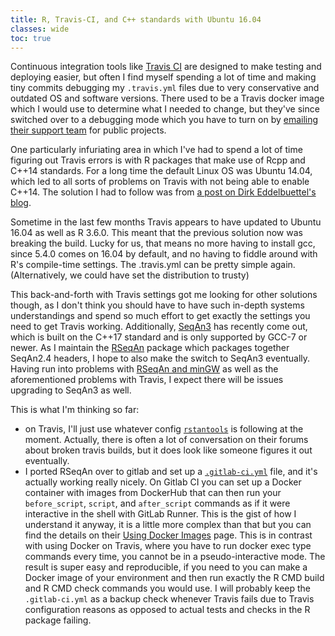 ```yaml
---
title: R, Travis-CI, and C++ standards with Ubuntu 16.04
classes: wide
toc: true
---
```


Continuous integration tools like [Travis CI](https://travis-ci.org/) are designed to make testing and deploying easier, but often I find myself spending a lot of time and making tiny commits debugging my `.travis.yml` files due to very conservative and outdated OS and software versions. There used to be a Travis docker image which I would use to determine what I needed to change, but they've since switched over to a debugging mode which you have to turn on by [emailing their support team](https://docs.travis-ci.com/user/running-build-in-debug-mode/) for public projects.

One particularly infuriating area in which I've had to spend a lot of time figuring out Travis errors is with R packages that make use of Rcpp and C++14 standards. For a long time the default Linux OS was Ubuntu 14.04, which led to all sorts of problems on Travis with not being able to enable C++14. The solution I had to follow was from [a post on Dirk Eddelbuettel's blog](http://dirk.eddelbuettel.com/blog/2017/06/13/).

Sometime in the last few months Travis appears to have updated to Ubuntu 16.04 as well as R 3.6.0. This meant that the previous solution now was breaking the build. Lucky for us, that means no more having to install gcc, since 5.4.0 comes on 16.04 by default, and no having to fiddle around with R's compile-time settings. The .travis.yml can be pretty simple again. (Alternatively, we could have set the distribution to trusty)

This back-and-forth with Travis settings got me looking for other solutions though, as I don't think you should have to have such in-depth systems understandings and spend so much effort to get exactly the settings you need to get Travis working. Additionally, [SeqAn3](http://www.seqan.de/announcing-seqan3/) has recently come out, which is built on the C++17 standard and is only supported by GCC-7 or newer. As I maintain the [RSeqAn](https://compbiocore.github.io/RSeqAn/) package which packages together SeqAn2.4 headers, I hope to also make the switch to SeqAn3 eventually. Having run into problems with [RSeqAn and minGW](https://www.augustguang.com/search-terms-mingw/) as well as the aforementioned problems with Travis, I expect there will be issues upgrading to SeqAn3 as well.

This is what I'm thinking so far:

 * on Travis, I'll just use whatever config [`rstantools`](https://travis-ci.org/stan-dev/rstantools) is following at the moment. Actually, there is often a lot of conversation on their forums about broken travis builds, but it does look like someone figures it out eventually.
 * I ported RSeqAn over to gitlab and set up a [`.gitlab-ci.yml`](https://gitlab.com/aguang/RSeqAn/blob/master/.gitlab-ci.yml) file, and it's actually working really nicely. On Gitlab CI you can set up a Docker container with images from DockerHub that can then run your `before_script`, `script`, and `after_script` commands as if it were interactive in the shell with GitLab Runner. This is the gist of how I understand it anyway, it is a little more complex than that but you can find the details on their [Using Docker Images](https://docs.gitlab.com/ee/ci/docker/using_docker_images.html) page. This is in contrast with using Docker on Travis, where you have to run docker exec type commands every time, you cannot be in a pseudo-interactive mode. The result is super easy and reproducible, if you need to you can make a Docker image of your environment and then run exactly the R CMD build and R CMD check commands you would use. I will probably keep the `.gitlab-ci.yml` as a backup check whenever Travis fails due to Travis configuration reasons as opposed to actual tests and checks in the R package failing.